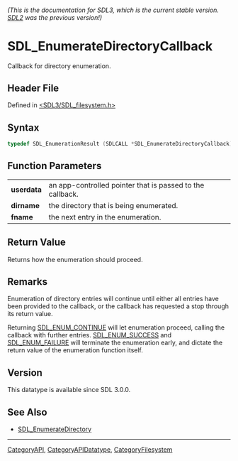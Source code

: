 ###### (This is the documentation for SDL3, which is the current stable version. [SDL2](https://wiki.libsdl.org/SDL2/) was the previous version!)
# SDL_EnumerateDirectoryCallback

Callback for directory enumeration.

## Header File

Defined in [<SDL3/SDL_filesystem.h>](https://github.com/libsdl-org/SDL/blob/main/include/SDL3/SDL_filesystem.h)

## Syntax

```c
typedef SDL_EnumerationResult (SDLCALL *SDL_EnumerateDirectoryCallback)(void *userdata, const char *dirname, const char *fname);
```

## Function Parameters

|              |                                                           |
| ------------ | --------------------------------------------------------- |
| **userdata** | an app-controlled pointer that is passed to the callback. |
| **dirname**  | the directory that is being enumerated.                   |
| **fname**    | the next entry in the enumeration.                        |

## Return Value

Returns how the enumeration should proceed.

## Remarks

Enumeration of directory entries will continue until either all entries
have been provided to the callback, or the callback has requested a stop
through its return value.

Returning [SDL_ENUM_CONTINUE](SDL_ENUM_CONTINUE) will let enumeration
proceed, calling the callback with further entries.
[SDL_ENUM_SUCCESS](SDL_ENUM_SUCCESS) and
[SDL_ENUM_FAILURE](SDL_ENUM_FAILURE) will terminate the enumeration early,
and dictate the return value of the enumeration function itself.

## Version

This datatype is available since SDL 3.0.0.

## See Also

- [SDL_EnumerateDirectory](SDL_EnumerateDirectory)

----
[CategoryAPI](CategoryAPI), [CategoryAPIDatatype](CategoryAPIDatatype), [CategoryFilesystem](CategoryFilesystem)

